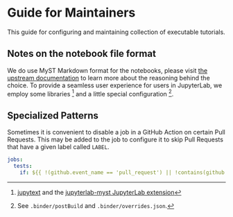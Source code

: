 # Guide for Maintainers

This guide for configuring and maintaining collection of executable
tutorials.

## Notes on the notebook file format

We do use MyST Markdown format for the notebooks, please visit
[the upstream documentation](https://mystmd.org/guide/md-vs-ipynb)
to learn more about the reasoning behind the choice.  To provide a seamless
user experience for users in JupyterLab, we employ some libraries [^1] and a
little special configuration [^2].

## Specialized Patterns

Sometimes it is convenient to disable a job in a GitHub Action on certain Pull
Requests.  This may be added to the job to configure it to skip Pull Requests
that have a given label called `LABEL`.

```yaml
jobs:
  tests:
    if: ${{ !(github.event_name == 'pull_request') || !contains(github.event.pull_request.labels.*.name, 'LABEL') }}
```

[^1]: [jupytext][] and the [jupyterlab-myst JupyterLab extension][]

[^2]: See `.binder/postBuild` and `.binder/overrides.json`.

[jupytext]: https://pypi.org/project/jupytext/
[jupyterlab-myst JupyterLab extension]: https://pypi.org/project/jupyterlab-myst/
